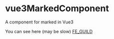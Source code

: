
# vue3MarkedComponent
A component for marked in Vue3



You can see here (may be slow)
[FE_GUILD](https://guild.czht.top/#/)